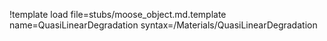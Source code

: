 !template load file=stubs/moose_object.md.template name=QuasiLinearDegradation syntax=/Materials/QuasiLinearDegradation